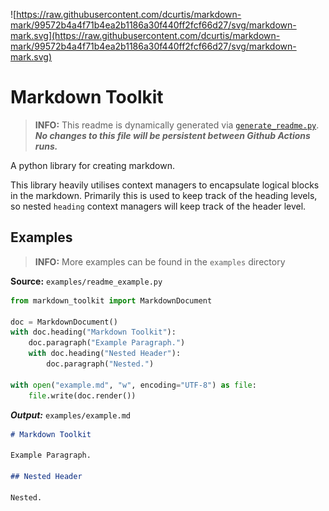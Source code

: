 ![https://raw.githubusercontent.com/dcurtis/markdown-mark/99572b4a4f71b4ea2b1186a30f440ff2fcf66d27/svg/markdown-mark.svg](https://raw.githubusercontent.com/dcurtis/markdown-mark/99572b4a4f71b4ea2b1186a30f440ff2fcf66d27/svg/markdown-mark.svg)
# Markdown Toolkit

> **INFO:** This readme is dynamically generated via [`generate_readme.py`](generate_readme.py). **_No changes to this file will be persistent between Github Actions runs._**

A python library for creating markdown.

This library heavily utilises context managers to encapsulate 
logical blocks in the markdown. Primarily this is used to keep 
track of the heading levels, so nested `heading` context
managers will keep track of the header level.

<!--- markdown-toolkit:start:badges --->
<!--- markdown-toolkit:end:badges --->
## Examples

> **INFO:** More examples can be found in the `examples` directory

**Source:**
`examples/readme_example.py`
```python
from markdown_toolkit import MarkdownDocument

doc = MarkdownDocument()
with doc.heading("Markdown Toolkit"):
    doc.paragraph("Example Paragraph.")
    with doc.heading("Nested Header"):
        doc.paragraph("Nested.")

with open("example.md", "w", encoding="UTF-8") as file:
    file.write(doc.render())

```
**_Output:_**
`examples/example.md`
```markdown
# Markdown Toolkit

Example Paragraph.

## Nested Header

Nested.


```